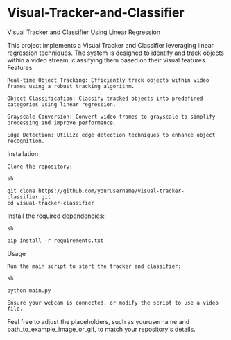 # Visual-Tracker-and-Classifier
Visual Tracker and Classifier Using Linear Regression

This project implements a Visual Tracker and Classifier leveraging linear regression techniques. The system is designed to identify and track objects within a video stream, classifying them based on their visual features.
Features

    Real-time Object Tracking: Efficiently track objects within video frames using a robust tracking algorithm.
    
    Object Classification: Classify tracked objects into predefined categories using linear regression.
    
    Grayscale Conversion: Convert video frames to grayscale to simplify processing and improve performance.
    
    Edge Detection: Utilize edge detection techniques to enhance object recognition.

Installation

    Clone the repository:

    sh

    git clone https://github.com/yourusername/visual-tracker-classifier.git
    cd visual-tracker-classifier

Install the required dependencies:

    sh

    pip install -r requirements.txt

Usage

    Run the main script to start the tracker and classifier:

    sh

    python main.py

    Ensure your webcam is connected, or modify the script to use a video file.



Feel free to adjust the placeholders, such as yourusername and path_to_example_image_or_gif, to match your repository's details.
